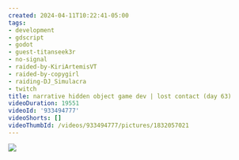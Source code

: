 ```yaml
---
created: 2024-04-11T10:22:41-05:00
tags:
- development
- gdscript
- godot
- guest-titanseek3r
- no-signal
- raided-by-KiriArtemisVT
- raided-by-copygirl
- raiding-DJ_Simulacra
- twitch
title: narrative hidden object game dev | lost contact (day 63)
videoDuration: 19551
videoId: '933494777'
videoShorts: []
videoThumbId: /videos/933494777/pictures/1832057021
---
```


![](20240411152241.jpg)

